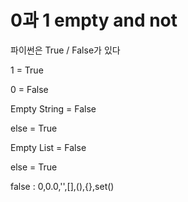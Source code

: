 # 0과 1 empty and not

파이썬은 True / False가 있다

1 = True 

0 = False



Empty String = False

else = True



Empty List = False

else = True





false : 0,0.0,'',[],(),{},set()

